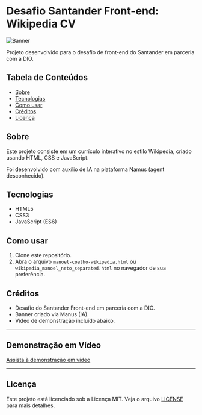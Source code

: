 # Desafio Santander Front-end: Wikipedia CV

![Banner](assets/Criando%20via%20Manus.gif)

Projeto desenvolvido para o desafio de front-end do Santander em parceria com a DIO.

## Tabela de Conteúdos

- [Sobre](#sobre)
- [Tecnologias](#tecnologias)
- [Como usar](#como-usar)
- [Créditos](#créditos)
- [Licença](#licença)

## Sobre

Este projeto consiste em um currículo interativo no estilo Wikipedia, criado usando HTML, CSS e JavaScript.

Foi desenvolvido com auxílio de IA na plataforma Namus (agent desconhecido).

## Tecnologias

- HTML5
- CSS3
- JavaScript (ES6)

## Como usar

1. Clone este repositório.
2. Abra o arquivo `manoel-coelho-wikipedia.html` ou `wikipedia_manoel_neto_separated.html` no navegador de sua preferência.

## Créditos

- Desafio do Santander Front-end em parceria com a DIO.
- Banner criado via Manus (IA).
- Vídeo de demonstração incluído abaixo.

---

## Demonstração em Vídeo

[Assista à demonstração em vídeo](assets/Criando%20via%20Manus.mp4)

---

## Licença

Este projeto está licenciado sob a Licença MIT. Veja o arquivo [LICENSE](LICENSE) para mais detalhes.
